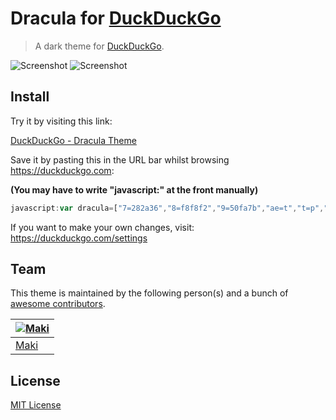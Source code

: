 # Dracula for [DuckDuckGo](https://duckduckgo.com)
> A dark theme for [DuckDuckGo](https://duckduckgo.com).

![Screenshot](https://raw.githubusercontent.com/makixx/duckduckgo/master/firefox-1.png)
![Screenshot](https://raw.githubusercontent.com/makixx/duckduckgo/master/firefox-2.png)

## Install

Try it by visiting this link:

[DuckDuckGo - Dracula Theme](https://duckduckgo.com/?k7=282a36&k8=f8f8f2&k9=50fa7b&kae=t&kt=p&ks=m&kw=n&km=l&ko=s&kj=282a36&ka=p&kaa=bd93f9&ku=-1&kx=f1fa8c&ky=44475a&kaf=1&kai=1&kf=1)

Save it by pasting this in the URL bar whilst browsing https://duckduckgo.com:

**(You may have to write "javascript:" at the front manually)**

```js
javascript:var dracula=["7=282a36","8=f8f8f2","9=50fa7b","ae=t","t=p","s=m","w=n","m=l","o=s","j=282a36","a=p","aa=bd93f9","u=-1","x=f1fa8c","y=44475a","af=1","ai=1","f=1"];for(var i=0;i<dracula.length;i++)document.cookie=dracula[i];alert('Appearance settings have successfully been updated!');location.reload();
```

If you want to make your own changes, visit: https://duckduckgo.com/settings

## Team

This theme is maintained by the following person(s) and a bunch of [awesome contributors](https://github.com/dracula/template/graphs/contributors).

[![Maki](https://avatars0.githubusercontent.com/u/8362329?v=3&s=70)](https://github.com/makixx) |
--- |
[Maki](https://github.com/makixx) |

## License

[MIT License](./LICENSE)

